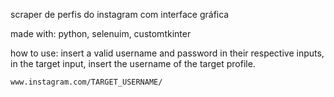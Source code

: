 scraper de perfis do instagram com interface gráfica

made with: python, selenuim, customtkinter

how to use: 
    insert a valid username and password in their respective inputs,
    in the target input, insert the username of the target profile.

    www.instagram.com/TARGET_USERNAME/


